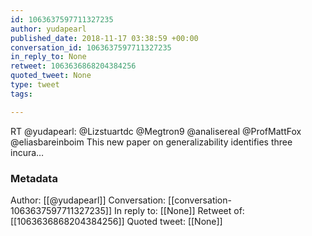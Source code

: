 ```yaml
---
id: 1063637597711327235
author: yudapearl
published_date: 2018-11-17 03:38:59 +00:00
conversation_id: 1063637597711327235
in_reply_to: None
retweet: 1063636868204384256
quoted_tweet: None
type: tweet
tags:

---
```


RT @yudapearl: @Lizstuartdc @Megtron9 @analisereal @ProfMattFox @eliasbareinboim This new paper on generalizability identifies three incura…

### Metadata

Author: [[@yudapearl]]
Conversation: [[conversation-1063637597711327235]]
In reply to: [[None]]
Retweet of: [[1063636868204384256]]
Quoted tweet: [[None]]
